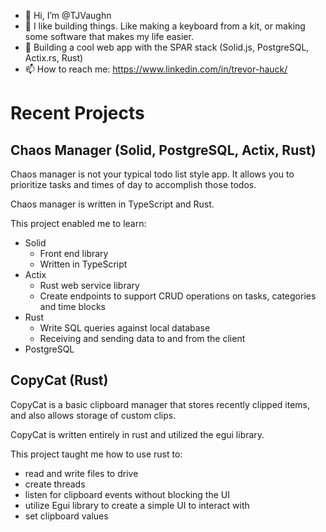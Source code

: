- 👋 Hi, I’m @TJVaughn
- 👀 I like building things. Like making a keyboard from a kit, or making some software that makes my life easier.
- 🌱 Building a cool web app with the SPAR stack (Solid.js, PostgreSQL, Actix.rs, Rust)
- 📫 How to reach me: https://www.linkedin.com/in/trevor-hauck/

# Recent Projects

## Chaos Manager (Solid, PostgreSQL, Actix, Rust)

Chaos manager is not your typical todo list style app. It allows you to prioritize tasks and times of day to accomplish those todos. 

Chaos manager is written in TypeScript and Rust.

This project enabled me to learn:
- Solid
  - Front end library
  - Written in TypeScript
- Actix
  - Rust web service library
  - Create endpoints to support CRUD operations on tasks, categories and time blocks
- Rust
  - Write SQL queries against local database
  - Receiving and sending data to and from the client
- PostgreSQL 

## CopyCat (Rust)

CopyCat is a basic clipboard manager that stores recently clipped items, and also allows storage of custom clips.

CopyCat is written entirely in rust and utilized the egui library. 

This project taught me how to use rust to:
- read and write files to drive
- create threads
- listen for clipboard events without blocking the UI
- utilize Egui library to create a simple UI to interact with
- set clipboard values


